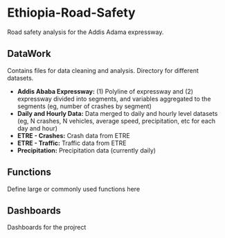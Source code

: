 # Ethiopia-Road-Safety

Road safety analysis for the Addis Adama expressway. 

## DataWork

Contains files for data cleaning and analysis. Directory for different datasets.

* __Addis Ababa Expressway:__ (1) Polyline of expressway and (2) expressway divided into segments, and variables aggregated to the segments (eg, number of crashes by segment)
* __Daily and Hourly Data:__ Data merged to daily and hourly level datasets (eg, N crashes, N vehicles, average speed, precipitation, etc for each day and hour)
* __ETRE - Crashes:__ Crash data from ETRE
* __ETRE - Traffic:__ Traffic data from ETRE
* __Precipitation:__ Precipitation data (currently daily)

## Functions

Define large or commonly used functions here

## Dashboards

Dashboards for the projrect






